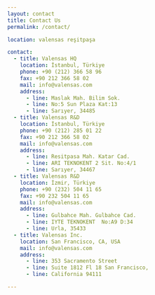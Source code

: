 ```yaml
---
layout: contact
title: Contact Us
permalink: /contact/

location: valensas reşitpaşa

contact:
  - title: Valensas HQ
    location: İstanbul, Türkiye
    phone: +90 (212) 366 58 96
    fax: +90 212 366 58 02
    mail: info@valensas.com
    address:
      - line: Maslak Mah. Bilim Sok.
      - line: No:5 Sun Plaza Kat:13
      - line: Sarıyer, 34485
  - title: Valensas R&D
    location: İstanbul, Türkiye
    phone: +90 (212) 285 01 22
    fax: +90 212 366 58 02
    mail: info@valensas.com
    address:
      - line: Resitpasa Mah. Katar Cad.
      - line: ARI TEKNOKENT 2 Sit. No:4/1
      - line: Sarıyer, 34467
  - title: Valensas R&D
    location: İzmir, Türkiye
    phone: +90 (232) 504 11 65
    fax: +90 232 504 11 65
    mail: info@valensas.com
    address:
      - line: Gulbahce Mah. Gulbahce Cad.
      - line: IYTE TEKNOKENT  No:A9 D:34
      - line: Urla, 35433
  - title: Valensas Inc.
    location: San Francisco, CA, USA
    mail: info@valensas.com
    address:
      - line: 353 Sacramento Street 
      - line: Suite 1812 Fl 18 San Francisco,
      - line: California 94111

---
```

